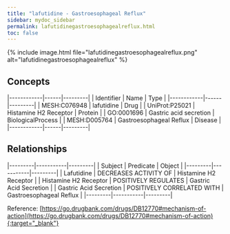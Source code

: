 ```yaml
---
title: "lafutidine - Gastroesophageal Reflux"
sidebar: mydoc_sidebar
permalink: lafutidinegastroesophagealreflux.html
toc: false 
---
```


{% include image.html file="lafutidinegastroesophagealreflux.png" alt="lafutidinegastroesophagealreflux" %}

## Concepts

|------------|------|---------|
| Identifier | Name | Type    |
|------------|------|---------|
| MESH:C076948 | lafutidine | Drug |
| UniProt:P25021 | Histamine H2 Receptor | Protein |
| GO:0001696 | Gastric acid secretion | BiologicalProcess |
| MESH:D005764 | Gastroesophageal Reflux | Disease |
|------------|------|---------|

## Relationships

|---------|-----------|---------|
| Subject | Predicate | Object  |
|---------|-----------|---------|
| Lafutidine | DECREASES ACTIVITY OF | Histamine H2 Receptor |
| Histamine H2 Receptor | POSITIVELY REGULATES | Gastric Acid Secretion |
| Gastric Acid Secretion | POSITIVELY CORRELATED WITH | Gastroesophageal Reflux |
|---------|-----------|---------|

Reference: [https://go.drugbank.com/drugs/DB12770#mechanism-of-action](https://go.drugbank.com/drugs/DB12770#mechanism-of-action){:target="_blank"}